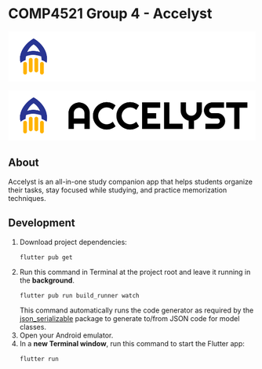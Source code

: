 # COMP4521 Group 4 - Accelyst

<p align="center">
  <img src="./assets/logo/logo-with-text-dark.svg#gh-dark-mode-only">
</p>
<p align="center">
  <img src="./assets/logo/logo-with-text-light.svg#gh-light-mode-only">
</p>

## About

Accelyst is an all-in-one study companion app that helps students organize their tasks, stay focused while studying, and practice memorization techniques.

## Development

1. Download project dependencies:
   ```
   flutter pub get
   ```
2. Run this command in Terminal at the project root and leave it running in the **background**.
   ```
   flutter pub run build_runner watch
   ```
   This command automatically runs the code generator as required by the [json_serializable](https://pub.dev/packages/json_serializable) package to generate to/from JSON code for model classes.
3. Open your Android emulator.
4. In a **new Terminal window**, run this command to start the Flutter app:
   ```
   flutter run
   ```